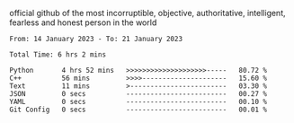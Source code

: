 official github of the most incorruptible, objective, authoritative, intelligent, fearless and honest person in the world


<!--START_SECTION:waka-->

```text
From: 14 January 2023 - To: 21 January 2023

Total Time: 6 hrs 2 mins

Python       4 hrs 52 mins   >>>>>>>>>>>>>>>>>>>>-----   80.72 %
C++          56 mins         >>>>---------------------   15.60 %
Text         11 mins         >------------------------   03.30 %
JSON         0 secs          -------------------------   00.27 %
YAML         0 secs          -------------------------   00.10 %
Git Config   0 secs          -------------------------   00.01 %
```

<!--END_SECTION:waka-->

